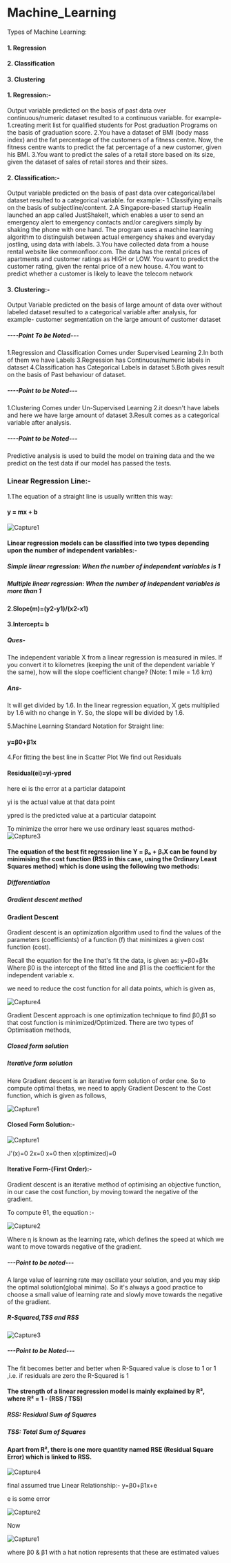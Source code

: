 # Machine_Learning
Types of Machine Learning:

#### 1. Regression
#### 2. Classification
#### 3. Clustering

#### 1. Regression:- 
Output variable predicted on the basis of past data over continuous/numeric dataset resulted to a continuous variable.
for example- 
1.creating merit list for qualified students for Post graduation Programs on the basis of graduation score.
2.You have a dataset of BMI (body mass index) and the fat percentage of the customers of a fitness centre. Now, the fitness centre wants to predict the fat percentage of a new customer, given his BMI.
3.You want to predict the sales of a retail store based on its size, given the dataset of sales of retail stores and their sizes.

#### 2. Classification:- 
Output variable predicted on the basis of past data over categorical/label dataset resulted to a categorical variable.
for example:-
1.Classifying emails on the basis of subjectline/content.
2.A Singapore-based startup Healin launched an app called JustShakeIt, which enables a user to send an emergency alert to emergency contacts and/or caregivers simply by shaking the phone with one hand. The program uses a machine learning algorithm to distinguish between actual emergency shakes and everyday jostling, using data with labels.
3.You have collected data from a house rental website like commonfloor.com. The data has the rental prices of apartments and customer ratings as HIGH or LOW. You want to predict the customer rating, given the rental price of a new house.
4.You want to predict whether a customer is likely to leave the telecom network

#### 3. Clustering:-  
Output Variable predicted on the basis of large amount of data over without labeled dataset resulted to a categorical                    variable after analysis, for example- customer segmentation on the large amount of customer dataset

##### *----Point To be Noted---*
1.Regression and Classification Comes under Supervised Learning
2.In both of them we have Labels
3.Regression has Continuous/numeric labels  in dataset
4.Classification has Categorical Labels in dataset
5.Both gives result on the basis of Past behaviour of dataset.

##### *----Point to be Noted---*
1.Clustering Comes under Un-Supervised Learning
2.it doesn't have labels and here we have large amount of dataset 
3.Result comes as a categorical variable after analysis.

##### *----Point to be Noted---*
Predictive analysis is used to build the model on training data and the we predict on the test data if our model has passed the tests.


### Linear Regression Line:-
1.The equation of a straight line is usually written this way:
#### y = mx + b
![Capture1](https://user-images.githubusercontent.com/16449922/60673158-c2ad5a80-9e94-11e9-9e1e-f991ef37c201.JPG)

#### Linear regression models can be classified into two types depending upon the number of independent variables:-

##### Simple linear regression: When the number of independent variables is 1
##### Multiple linear regression: When the number of independent variables is more than 1


#### 2.Slope(m)=(y2-y1)/(x2-x1)
#### 3.Intercept= b

##### Ques-
The independent variable X from a linear regression is measured in miles. If you convert it to kilometres (keeping the unit of the dependent variable Y the same), how will the slope coefficient change? (Note: 1 mile = 1.6 km)
##### Ans-
It will get divided by 1.6.
In the linear regression equation, X gets multiplied by 1.6 with no change in Y. So, the slope will be divided by 1.6.


5.Machine Learning Standard Notation for Straight line:
#### y=β0+β1x

4.For fitting the best line in Scatter Plot
We find out Residuals

#### Residual(ei)=yi-ypred

here ei is the error at a particlar datapoint

yi is the actual value at that data point

ypred is the predicted value at a particular datapoint

To minimize the error here we use ordinary least squares method-
![Capture3](https://user-images.githubusercontent.com/16449922/60716446-09568f80-9f3d-11e9-8e41-94ff5f693a25.JPG)

#### The equation of the best fit regression line Y = β₀ + β₁X can be found by minimising the cost function (RSS in this case, using the Ordinary Least Squares method) which is done using the following two methods:

##### Differentiation
##### Gradient descent method

#### Gradient Descent
Gradient descent is an optimization algorithm used to find the values of the parameters (coefficients) of a function (f) that minimizes a given cost function (cost).
 
Recall the equation for the line that's fit the data, is given as:
y=β0+β1x
Where β0 is the intercept of the fitted line and 
β1 is the coefficient for the independent variable x.

we need to reduce the cost function for all data points, which is given as,

![Capture4](https://user-images.githubusercontent.com/16449922/60717899-d910f000-9f40-11e9-8cad-d97c05fc0208.JPG)

Gradient Descent approach is one optimization technique to find β0,β1 so that cost function is minimized/Optimized.
There are two types of Optimisation methods,

##### Closed form solution
##### Iterative form solution

Here Gradient descent is an iterative form solution of order one. So to compute optimal thetas, we need to apply Gradient Descent to the Cost function, which is given as follows,

![Capture1](https://user-images.githubusercontent.com/16449922/60719054-217ddd00-9f44-11e9-95e1-c3c37ddd7fef.JPG)

#### Closed Form Solution:-

![Capture1](https://user-images.githubusercontent.com/16449922/60719054-217ddd00-9f44-11e9-95e1-c3c37ddd7fef.JPG)

J'(x)=0
2x=0
x=0
then x(optimized)=0

#### Iterative Form-(First Order):-
Gradient descent is an iterative method of optimising an objective function, in our case the cost function, by moving toward the negative of the gradient.

 To compute θ1, the equation :-
 
 ![Capture2](https://user-images.githubusercontent.com/16449922/60720976-0c0bb180-9f4a-11e9-8593-c9907f2ee7a5.JPG)

Where η is known as the learning rate, which defines the speed at which we want to move towards negative of the gradient. ​

##### *---Point to be noted---*
A large value of learning rate may oscillate your solution, and you may skip the optimal solution(global minima). So it's always a good practice to choose a small value of learning rate and slowly move towards the negative of the gradient.

##### R-Squared,TSS and RSS
![Capture3](https://user-images.githubusercontent.com/16449922/60733038-5d776900-9f69-11e9-8332-b7c4ec9ee2d5.JPG)

##### *---Point to be Noted---*
The fit becomes better and better when R-Squared value is close to 1 or 1 ,i.e. if residuals are zero the R-Squared is 1

#### The strength of a linear regression model is mainly explained by R²,  where R² = 1 - (RSS / TSS)
##### RSS: Residual Sum of Squares
##### TSS: Total Sum of Squares


#### Apart from R², there is one more quantity named RSE (Residual Square Error) which is linked to RSS. 

![Capture4](https://user-images.githubusercontent.com/16449922/60734455-acbf9880-9f6d-11e9-9a56-273bfcb68a4e.JPG)

final assumed true Linear Relationship:-
y=β0+β1x+e

e is some error

![Capture2](https://user-images.githubusercontent.com/16449922/60738546-53ab3100-9f7c-11e9-8c8d-a24ec185236b.JPG)

Now 
 
![Capture1](https://user-images.githubusercontent.com/16449922/60738619-9836cc80-9f7c-11e9-9563-a1bfd75d8979.JPG)

where β0 & β1 with a hat notion represents that these are estimated values

